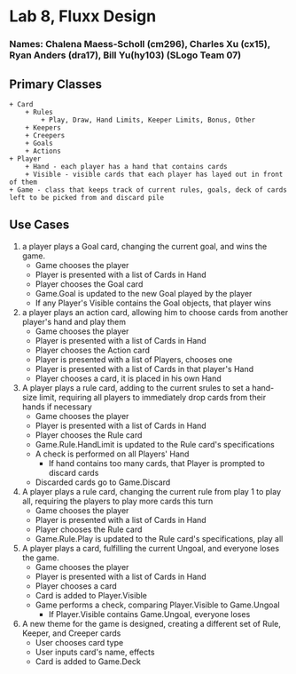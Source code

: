 # Lab 8, Fluxx Design

### Names: Chalena Maess-Scholl (cm296), Charles Xu (cx15), Ryan Anders (dra17), Bill Yu(hy103) (SLogo Team 07)

## Primary Classes
	+ Card
		+ Rules
			+ Play, Draw, Hand Limits, Keeper Limits, Bonus, Other
		+ Keepers
		+ Creepers
		+ Goals
		+ Actions
	+ Player 
		+ Hand - each player has a hand that contains cards
		+ Visible - visible cards that each player has layed out in front of them
	+ Game - class that keeps track of current rules, goals, deck of cards left to be picked from and discard pile




## Use Cases
1. a player plays a Goal card, changing the current goal, and wins the game.
   - Game chooses the player
   - Player is presented with a list of Cards in Hand
   - Player chooses the Goal card
   - Game.Goal is updated to the new Goal played by the player
   - If any Player's Visible contains the Goal objects, that player wins
2. a player plays an action card, allowing him to choose cards from another player's hand and play them
   - Game chooses the player
   - Player is presented with a list of Cards in Hand
   - Player chooses the Action card
   - Player is presented with a list of Players, chooses one
   - Player is presented with a list of Cards in that player's Hand
   - Player chooses a card, it is placed in his own Hand
3. A player plays a rule card, adding to the current srules to set a hand-size limit, requiring all players to immediately drop cards from their hands if necessary
   - Game chooses the player
   - Player is presented with a list of Cards in Hand
   - Player chooses the Rule card
   - Game.Rule.HandLimit is updated to the Rule card's specifications
   - A check is performed on all Players' Hand
      - If hand contains too many cards, that Player is prompted to discard cards
   - Discarded cards go to Game.Discard
4. A player plays a rule card, changing the current rule from play 1 to play all, requiring the players to play more cards this turn
   - Game chooses the player
   - Player is presented with a list of Cards in Hand
   - Player chooses the Rule card
   - Game.Rule.Play is updated to the Rule card's specifications, play all
5. A player plays a card, fulfilling the current Ungoal, and everyone loses the game.
   - Game chooses the player
   - Player is presented with a list of Cards in Hand
   - Player chooses a card
   - Card is added to Player.Visible
   - Game performs a check, comparing Player.Visible to Game.Ungoal
      - If Player.Visible contains Game.Ungoal, everyone loses
6. A new theme for the game is designed, creating a different set of Rule, Keeper, and Creeper cards
   - User chooses card type
   - User inputs card's name, effects
   - Card is added to Game.Deck
		
	

